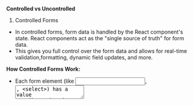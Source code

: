 **Controlled vs Uncontrolled**

1. Controlled Forms


- In controlled forms, form data is handled by the React component's state. React components act as the "single source of truth" for form data.
- This gives you full control over the form data and allows for real-time validation,formatting, dynamic field updates, and more.

**How Controlled Forms Work:**
- Each form element (like <input>, <textarea>, <select>) has a value attribute that is bound to a state variable.
- The onChange handler is used to update the state whenever the user makes changes to the input fields.






```js
import React, { useState } from "react";

const ControlledForms = () => {
  const [formData, setFormData] = useState({ name: "", email: "" });
  //   const [name, setName] = useState("");
  //   const [show, setShow] = useState("");
  const handleSubmit = (e) => {
    e.preventDefault();
    // console.log(e);
    console.log(formData);
    // formData("");
    setFormData({ name: "", email: "" });
  };

  const handleChange = (e) => {
    setFormData({
      ...formData,
      [e.target.name]: e.target.value,
    });
  };
  //   const handleButtonClick = () => {
  //     setShow(name);
  //   };

  return (
    <form onSubmit={handleSubmit}>
      <label htmlFor="">
        Name:
        <input
          type="text"
          name="name"
          value={formData.name}
          onChange={handleChange}
        />
      </label>
      <label htmlFor="">
        Email:{" "}
        <input
          type="email"
          name="email"
          value={formData.email}
          onChange={handleChange}
        />
      </label>
      <button type="submit">Submit</button>
    </form>
    // <div>
    //   <input
    //     type="text"
    //     name="name"
    //     value={name}
    //     onChange={(e) => setName(e.target.value)}
    //   />

    //   <button onClick={handleButtonClick}>submit</button>
    //   {show && (
    //     <div>
    //       <h3>Submitted Text:</h3>
    //       <p>{show}</p>
    //     </div>
    //   )}
    // </div>
  );
};

export default ControlledForms;
```
